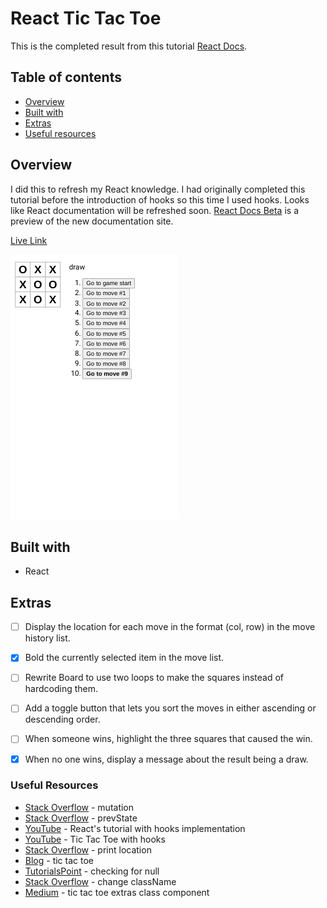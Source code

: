 # React Tic Tac Toe

This is the completed result from this tutorial  [React Docs](https://web.archive.org/web/20220304143246/https://reactjs.org/tutorial/tutorial.html).

## Table of contents

- [Overview](#overview)
- [Built with](#built-with)
- [Extras](#extras)
- [Useful resources](#useful-resources)

## Overview

I did this to refresh my React knowledge.  I  had originally completed this tutorial before the introduction of hooks so this time I used hooks.  Looks like React documentation will be refreshed soon.  [React Docs Beta](https://beta.reactjs.org/) is a preview of the new documentation site.  

[Live Link](https://jdegand.github.io/react-tic-tac-toe)

![](react-tic-tac-toe.png)

## Built with

- React
 
## Extras

- [ ] Display the location for each move in the format (col, row) in the move history list.
- [x] Bold the currently selected item in the move list.
- [ ] Rewrite Board to use two loops to make the squares instead of hardcoding them.
- [ ] Add a toggle button that lets you sort the moves in either ascending or descending order.
- [ ] When someone wins, highlight the three squares that caused the win.
- [x] When no one wins, display a message about the result being a draw.


### Useful Resources 

- [Stack Overflow](https://stackoverflow.com/questions/60230221/how-can-i-update-this-state-without-mutating-the-array?rq=1) - mutation
- [Stack Overflow](https://stackoverflow.com/questions/55823296/reactjs-prevstate-in-the-new-usestate-react-hook) - prevState
- [YouTube](https://www.youtube.com/watch?v=08r9mDQvXpU) - React's tutorial with hooks implementation
- [YouTube](https://www.youtube.com/watch?v=3P8orW_DeEw) - Tic Tac Toe with hooks
- [Stack Overflow](https://stackoverflow.com/questions/58137005/tic-tac-toe-react-js-not-able-to-print-location) - print location
- [Blog](https://kyleshevlin.com/tic-tac-toe) - tic tac toe
- [TutorialsPoint](https://www.tutorialspoint.com/is-there-any-way-to-check-if-there-is-a-null-value-in-an-object-or-array-in-javascript) - checking for null
- [Stack Overflow](https://stackoverflow.com/questions/65454349/change-classname-after-mapping-a-list-react-js) - change className 
- [Medium](https://medium.com/@thekevinwang/react-%EF%B8%8F-tic-tac-toe-%EF%B8%8F%E2%83%A3-extras-88e68f025772) - tic tac toe extras class component
